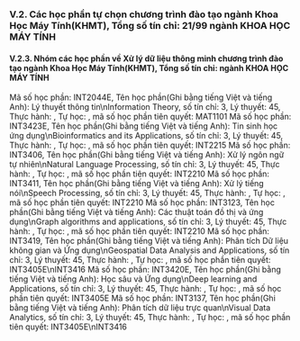 ### V.2. Các học phần tự chọn chương trình đào tạo ngành Khoa Học Máy Tính(KHMT), Tổng số tín chỉ: 21/99 ngành KHOA HỌC MÁY TÍNH
#### V.2.3. Nhóm các học phần về Xử lý dữ liệu thông minh chương trình đào tạo ngành Khoa Học Máy Tính(KHMT), Tổng số tín chỉ: ngành KHOA HỌC MÁY TÍNH
Mã số học phần: INT2044E, Tên học phần(Ghi bằng tiếng Việt và tiếng Anh): Lý thuyết thông tin\nInformation Theory, số tín chỉ: 3, Lý thuyết: 45, Thực hành: , Tự học: , mã số học phần tiên quyết: MAT1101
Mã số học phần: INT3423E, Tên học phần(Ghi bằng tiếng Việt và tiếng Anh): Tin sinh học ứng dụng\nBioinformatics and its Applications, số tín chỉ: 3, Lý thuyết: 45, Thực hành: , Tự học: , mã số học phần tiên quyết: INT2215
Mã số học phần: INT3406, Tên học phần(Ghi bằng tiếng Việt và tiếng Anh): Xử lý ngôn ngữ tự nhiên\nNatural Language Processing, số tín chỉ: 3, Lý thuyết: 45, Thực hành: , Tự học: , mã số học phần tiên quyết: INT2210
Mã số học phần: INT3411, Tên học phần(Ghi bằng tiếng Việt và tiếng Anh): Xử lý tiếng nói\nSpeech Processing, số tín chỉ: 3, Lý thuyết: 45, Thực hành: , Tự học: , mã số học phần tiên quyết: INT2210
Mã số học phần: INT3123, Tên học phần(Ghi bằng tiếng Việt và tiếng Anh): Các thuật toán đồ thị và ứng dụng\nGraph algorithms and applications, số tín chỉ: 3, Lý thuyết: 45, Thực hành: , Tự học: , mã số học phần tiên quyết: INT2210
Mã số học phần: INT3419, Tên học phần(Ghi bằng tiếng Việt và tiếng Anh): Phân tích Dữ liệu không gian và Ứng dụng\nGeospatial Data Analysis and Applications, số tín chỉ: 3, Lý thuyết: 45, Thực hành: , Tự học: , mã số học phần tiên quyết: INT3405E\nINT3416
Mã số học phần: INT3420E, Tên học phần(Ghi bằng tiếng Việt và tiếng Anh): Học sâu và Ứng dụng\nDeep learning and Applications, số tín chỉ: 3, Lý thuyết: 45, Thực hành: , Tự học: , mã số học phần tiên quyết: INT3405E
Mã số học phần: INT3137, Tên học phần(Ghi bằng tiếng Việt và tiếng Anh): Phân tích dữ liệu trực quan\nVisual Data Analytics, số tín chỉ: 3, Lý thuyết: 45, Thực hành: , Tự học: , mã số học phần tiên quyết: INT3405E\nINT3416
